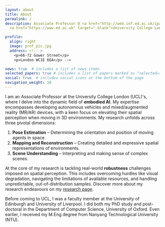 ```yaml
---
layout: about
title: About
permalink: /
description: Associate Professor @ <a href="http://web.inf.ed.ac.uk/ipab" target="_blank">Department of Computer Science</a>, 
  <a href="https://www.ed.ac.uk" target="_blank">University College London</a> 

profile:
  align: right
  image: prof_pic.jpg
  address: <!-- >
    <p>66-72 Gower Street</p>
    <p>London WC1E 6EA</p> -->

news: true  # includes a list of news items
selected_papers: true # includes a list of papers marked as "selected={true}"
social: true  # includes social icons at the bottom of the page
navigation_weight: 10
---
```


I am an Associate Professor at the University College London (UCL)'s, where I delve into the dynamic field of **embodied AI**. My expertise encompasses developing autonomous vehicles and mixed/augmented reality (MR/AR) devices, with a keen focus on elevating their spatial perception when moving in 3D environments. My research unfolds across three pivotal dimensions:
1. **Pose Estimation** – Determining the orientation and position of moving agents in space.
2. **Mapping and Reconstruction** – Creating detailed and expressive spatial representations of environments.
3. **Scene Understanding** – Interpreting and making sense of complex scenes.

At the core of my research is tackling real-world **robustness** challenges imposed on spatial perception. This includes overcoming hurdles like visual degradation, navigating the limitations of available resources, and handling unpredictable, out-of-distribution samples. Discover more about my research endeavours on my [research page](https://christopherlu.github.io/research/).


Before coming to UCL, I was a faculty member at the University of Edinburgh and University of Liverpool. I did both my PhD study and post-doctoral in the Department of Computer Science, University of Oxford. Even earlier, I received my M.Eng degree from Nanyang Technological University (NTU). 

